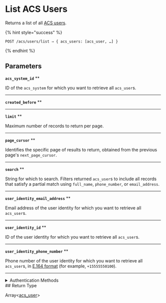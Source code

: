 # List ACS Users

Returns a list of all [ACS users](https://docs.seam.co/latest/capability-guides/access-systems/user-management).

{% hint style="success" %}
```
POST /acs/users/list ⇒ { acs_users: [acs_user, …] }
```
{% endhint %}

## Parameters

**`acs_system_id`** **


ID of the `acs_system` for which you want to retrieve all `acs_user`s.

---

**`created_before`** **


---

**`limit`** **


Maximum number of records to return per page.

---

**`page_cursor`** **


Identifies the specific page of results to return, obtained from the previous page's `next_page_cursor`.

---

**`search`** **


String for which to search. Filters returned `acs_user`s to include all records that satisfy a partial match using `full_name`, `phone_number`, or `email_address`.

---

**`user_identity_email_address`** **


Email address of the user identity for which you want to retrieve all `acs_user`s.

---

**`user_identity_id`** **


ID of the user identity for which you want to retrieve all `acs_user`s.

---

**`user_identity_phone_number`** **


Phone number of the user identity for which you want to retrieve all `acs_user`s, in [E.164 format](https://www.itu.int/rec/T-REC-E.164/en) (for example, `+15555550100`).

---


<details>

<summary>Authentication Methods</summary>

- API key
- Client session token
- Personal access token
  <br>Must also include the `seam-workspace` header in the request.
</details>
## Return Type

Array<[acs\_user](./)>
